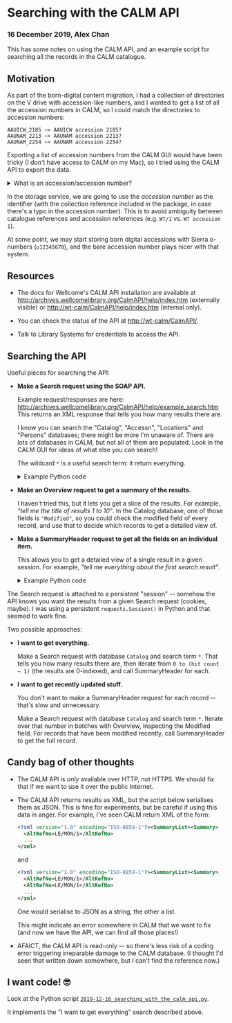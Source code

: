 # Searching with the CALM API

### 16 December 2019, Alex Chan

This has some notes on using the CALM API, and an example script for searching all the records in the CALM catalogue.



## Motivation

As part of the born-digital content migration, I had a collection of directories on the V drive with accession-like numbers, and I wanted to get a list of all the accession numbers in CALM, so I could match the directories to accession numbers:

    AAUICW_2185 ~> AAUICW accession 2185?
    AAUNAM_2213 ~> AAUNAM accession 2213?
    AAUNAM_2254 ~> AAUNAM accession 2254?

Exporting a list of accession numbers from the CALM GUI would have been tricky (I don't have access to CALM on my Mac), so I tried using the CALM API to export the data.

<details>
  <summary>What is an accession/accession number?</summary>

  > In archives practice, an *accession* is all the material that gets collected at one time from a single source.
  > The *accession identifier* is the unique identifier given to that batch of material.
  >
  > At Wellcome, the accession identifier is made of two parts: the *accession number* (sequential, currently up to 2551) and a *collection reference* (such as WT, PPMTW, SANCT).
</details>

In the storage service, we are going to use the *accession number* as the identifier (with the collection reference included in the package, in case there's a typo in the accession number).
This is to avoid ambiguity between catalogue references and accession references (e.g. `WT/1` vs. `WT accession 1`).

At some point, we may start storing born digital accessions with Sierra o-numbers (`o12345678`), and the bare accession number plays nicer with that system.



## Resources

*   The docs for Wellcome's CALM API installation are available at <http://archives.wellcomelibrary.org/CalmAPI/help/index.htm> (externally visible) or <http://wt-calm/CalmAPI/help/index.htm> (internal only).

*   You can check the status of the API at <http://wt-calm/CalmAPI/>.

*   Talk to Library Systems for credentials to access the API.



## Searching the API

Useful pieces for searching the API:

*   **Make a Search request using the SOAP API.**

    Example request/responses are here: <http://archives.wellcomelibrary.org/CalmAPI/help/example_search.htm>
    This returns an XML response that tells you how many results there are.

    I know you can search the "Catalog", "Accessn", "Locations" and "Persons" databases; there might be more I'm unaware of.
    There are lots of databases in CALM, but not all of them are populated.
    Look in the CALM GUI for ideas of what else you can search!

    The wildcard `*` is a useful search term: it return everything.

    <details>
      <summary>Example Python code</summary>

    ```python
    # base_api_url (str): base API URL, e.g. 'http://wt-calm'
    # database (str): which database do you want to search?
    # search_term (str): what are you searching for?

    sess = requests.Session()

    resp = sess.post(
        f"{base_api_url}/CalmAPI/ContentService.asmx",
        headers={
            "SOAPAction": "http://ds.co.uk/cs/webservices/Search",
            "Content-Type": "text/xml; charset=utf-8"
        },
        auth=auth,
        data=f"""
        <?xml version="1.0" encoding="utf-8"?>
        <soap12:Envelope xmlns:xsi="http://www.w3.org/2001/XMLSchema-instance" xmlns:xsd="http://www.w3.org/2001/XMLSchema" xmlns:soap12="http://www.w3.org/2003/05/soap-envelope">
          <soap12:Body>
            <Search xmlns="http://ds.co.uk/cs/webservices/">
              <dbname>{database}</dbname>
              <elementSet>DC</elementSet>
              <expr>{term}</expr>
            </Search>
          </soap12:Body>
        </soap12:Envelope>
        """.strip()
    )

    root = ET.fromstring(resp.text)

    # The XML returned is of the form
    #
    # <soap:Envelope xmlns:soap="http://www.w3.org/2003/05/soap-envelope" ...>
    #   <soap:Body>
    #     <SearchResponse xmlns="http://ds.co.uk/cs/webservices/">
    #       <SearchResult>N</SearchResult>
    #     </SearchResponse>
    #   </soap:Body>
    # </soap:Envelope>
    #
    # and the value in SearchResult tells us how many results there were.
    #
    # See http://wt-calm/CalmAPI/ContentService.asmx?op=Search
    #
    search_result = root.find(
        "./"
        "{http://www.w3.org/2003/05/soap-envelope}Body/"
        "{http://ds.co.uk/cs/webservices/}SearchResponse/"
        "{http://ds.co.uk/cs/webservices/}SearchResult"
    )
    ```
    </details>

*   **Make an Overview request to get a summary of the results.**

    I haven't tried this, but it lets you get a slice of the results.
    For example, *"tell me the title of results 1 to 10"*.
    In the Catalog database, one of those fields is `"Modified"`, so you could check the modified field of every record, and use that to decide which records to get a detailed view of.

*   **Make a SummaryHeader request to get all the fields on an individual item.**

    This allows you to get a detailed view of a single result in a given session.
    For example, *"tell me everything about the first search result"*.

    <details>
      <summary>Example Python code</summary>

      ```python
      for hit_lst_pos in range(hit_count):
          # See http://wt-calm/CalmAPI/ContentService.asmx?op=SummaryHeader
          summary_header_resp = sess.post(
              f"{base_api_url}/CalmAPI/ContentService.asmx",
              headers={
                  "SOAPAction": "http://ds.co.uk/cs/webservices/SummaryHeader",
                  "Content-Type": "text/xml; charset=utf-8"
              },
              auth=auth,
              data=f"""
              <?xml version="1.0" encoding="utf-8"?>
              <soap:Envelope xmlns:xsi="http://www.w3.org/2001/XMLSchema-instance" xmlns:xsd="http://www.w3.org/2001/XMLSchema" xmlns:soap="http://schemas.xmlsoap.org/soap/envelope/">
                <soap:Body>
                  <SummaryHeader xmlns="http://ds.co.uk/cs/webservices/">
                    <dbname>{database}</dbname>
                    <HitLstPos>{hit_lst_pos}</HitLstPos>
                  </SummaryHeader>
                </soap:Body>
              </soap:Envelope>
              """.strip()
          )

          # The response XML is of the form:
          #
          #     <?xml version="1.0" encoding="utf-8"?>
          #     <soap:Envelope xmlns:soap="http://schemas.xmlsoap.org/soap/envelope/" ...>
          #       <soap:Body>
          #         <SummaryHeaderResponse xmlns="http://ds.co.uk/cs/webservices/">
          #           <SummaryHeaderResult>string</SummaryHeaderResult>
          #         </SummaryHeaderResponse>
          #       </soap:Body>
          #     </soap:Envelope>
          #
          result_root = ET.fromstring(summary_header_resp.content)

          result_string = result_root.find(
              "./"
              "{http://schemas.xmlsoap.org/soap/envelope/}Body/"
              "{http://ds.co.uk/cs/webservices/}SummaryHeaderResponse/"
              "{http://ds.co.uk/cs/webservices/}SummaryHeaderResult"
          ).text

          # The result is of the form:
          #
          #     <?xml version="1.0" encoding="ISO-8859-1"?><SummaryList><Summary>
          #       <RecordType>Component</RecordType>
          #       <IDENTITY></IDENTITY>
          #       ...
          #     </Summary></SummaryList>
          #
          summary_root = ET.fromstring(result_string).find(".//Summary")
          yield summary_root
      ```
    </details>

The Search request is attached to a persistent "session" -- somehow the API knows you want the results from a given Search request (cookies, maybe).
I was using a persistent `requests.Session()` in Python and that seemed to work fine.

Two possible approaches:

*   **I want to get everything.**

    Make a Search request with database `Catalog` and search term `*`.
    That tells you how many results there are, then iterate from `0 to (hit count – 1)` (the results are 0-indexed), and call SummaryHeader for each.

*   **I want to get recently updated stuff.**

    You don't want to make a SummaryHeader request for each record -- that's slow and unnecessary.

    Make a Search request with database `Catalog` and search term `*`.
    Iterate over that number in batches with Overview, inspecting the Modified field.
    For records that have been modified recently, call SummaryHeader to get the full record.



## Candy bag of other thoughts

*   The CALM API is *only* available over HTTP, not HTTPS.
    We should fix that if we want to use it over the public Internet.

*   The CALM API returns results as XML, but the script below serialises them as JSON.
    This is fine for experiments, but be careful if using this data in anger.
    For example, I've seen CALM return XML of the form:

    ```xml
    <?xml version="1.0" encoding="ISO-8859-1"?><SummaryList><Summary>
      <AltRefNo>LE/MON/1</AltRefNo>
      ...
    </xml>
    ```

    and

    ```xml
    <?xml version="1.0" encoding="ISO-8859-1"?><SummaryList><Summary>
      <AltRefNo>LE/MON/1</AltRefNo>
      <AltRefNo>LE/MON/1</AltRefNo>
      ...
    </xml>
    ```

    One would serialise to JSON as a string, the other a list.

    This might indicate an error somewhere in CALM that we want to fix (and now we have the API, we can find all those places!)

*   AFAICT, the CALM API is read-only -- so there's less risk of a coding error triggering irreparable damage to the CALM database.
    (I thought I'd seen that written down somewhere, but I can't find the reference now.)



## I want code! 🤓

Look at the Python script [`2019-12-16_searching_with_the_calm_api.py`](code/2019-12-16_searching_with_the_calm_api.py).

It implements the "I want to get everything" search described above.
